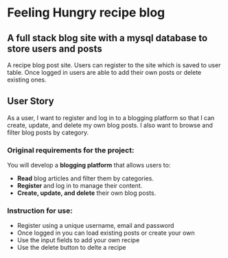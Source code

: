 # Feeling Hungry recipe blog

## A full stack blog site with a mysql database to store users and posts

A recipe blog post site. Users can register to the site which is saved to user table. Once logged in users are able to add their own posts or delete existing ones.

## User Story

As a user, I want to register and log in to a blogging platform so that I can create, update, and delete my own blog posts. I also want to browse and filter blog posts by category.

### Original requirements for the project:

You will develop a **blogging platform** that allows users to:

- **Read** blog articles and filter them by categories.
- **Register** and log in to manage their content.
- **Create, update, and delete** their own blog posts.

### Instruction for use:

- Register using a unique username, email and password
- Once logged in you can load existing posts or create your own
- Use the input fields to add your own recipe
- Use the delete button to delte a recipe